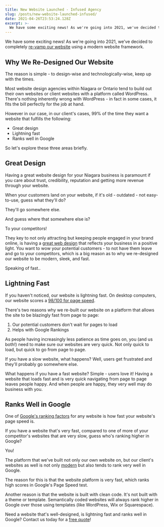 ```yaml
---
title: New Website Launched - Infused Agency
slug: /posts/new-website-launched-infused/
date: 2021-04-26T23:53:24.128Z
excerpt: >-
  We have some exciting news! As we're going into 2021, we've decided to completely re-vamp our website using a modern website framework.
---
```


We have some exciting news! As we're going into 2021, we've decided to completely [re-vamp our website](https://infused.agency/websites) using a modern website framework.

## Why We Re-Designed Our Website

The reason is simple - to design-wise and technologically-wise, keep up with the times.

Most website design agencies within Niagara or Ontario tend to build out their own websites or client websites with a platform called WordPress. There's nothing inherently wrong with WordPress - in fact in some cases, it fits the bill perfectly for the job at hand.

However in our case, in our client's cases, 99% of the time they want a website that fulfills the following:

- Great design
- Lightning fast
- Ranks well in Google

So let's explore these three areas briefly.

## Great Design

Having a great website design for your Niagara business is paramount if you care about trust, credibility, reputation and getting more revenue through your website.

When your customers land on your website, if it's old - outdated - not easy-to-use, guess what they'll do?

They'll go somewhere else.

And guess where that somewhere else is?

To your competitors!

They key to not only attracting but keeping people engaged in your brand online, is having a [great web design](https://infused.agency) that reflects your business in a positive light. You want to wow your potential customers - to not have them leave and go to your competitors, which is a big reason as to why we re-designed our website to be modern, sleek, and fast.

Speaking of fast..

## Lightning Fast

If you haven't noticed, our website is lightning fast. On desktop computers, our website scores a [98/100 for page speed](https://developers.google.com/speed/pagespeed/insights/?url=https%3A%2F%2Finfused.agency%2F&tab=desktop).

There's two reasons why we re-built our website on a platform that allows the site to be blazingly fast from page to page:

1. Our potential customers don't wait for pages to load
2. Helps with Google Rankings

As people having increasingly less patience as time goes on, you (and us both!) need to make sure our websites are very quick. Not only quick to load, but quick to go from page to page.

If you have a slow website, what happens? Well, users get frustrated and they'll probably go somewhere else.

What happens if you have a fast website? Simple - users love it! Having a website that loads fast and is very quick navigating from page to page leaves people happy. And when people are happy, they very well may do business with you.

## Ranks Well in Google

One of [Google's ranking factors](https://infused.agency/seo) for any website is how fast your website's page speed is.

If you have a website that's very fast, compared to one of more of your competitor's websites that are very slow, guess who's ranking higher in Google?

You!

The platform that we've built not only our own website on, but our client's websites as well is not only [modern](https://infused.agency/websites) but also tends to rank very well in Google.

The reason for this is that the website platform is very fast, which ranks high scores in Google's Page Speed test.

Another reason is that the website is built with clean code. It's not built with a theme or template. Semantically coded websites will always rank higher in Google over those using templates (like WordPress, Wix or Squarespace).

Need a website that's well-designed, is lightning fast and ranks well in Google? Contact us today for a [free quote](https://infused.agency/get-started)!
